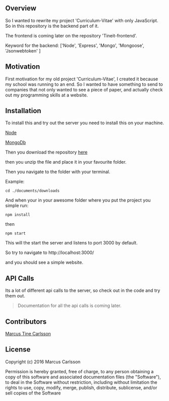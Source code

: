 ## Overview

So I wanted to rewrite my project 'Curriculum-Vitae' with only JavaScript. 
So in this repository is the backend part of it. 

The frontend is coming later on the repository 'Tineit-frontend'.

Keyword for the backend: ['Node', 'Express', 'Mongo', 'Mongoose', 'Jsonwebtoken' ]

## Motivation

First motivation for my old project 'Curriculum-Vitae', I created it because my school was running to an end.
So I wanted to have something to send to companies that not only wanted to see a piece of paper, and actually check out my
 programming skills at a website.

## Installation

To install this and try out the server you need to install this on your machine.

[Node](https://nodejs.org/en/)

[MongoDb](https://www.mongodb.com/)

Then you download the repository [here](https://github.com/Tinee/Curriculum-Vitae/archive/master.zip)

then you unzip the file and place it in your favourite folder.

Then you navigate to the folder with your terminal.

Example:
```
cd ./documents/downloads
```

And when your in your awesome folder where you put the project you simple run:
```
npm install
```
then
```
npm start
```

This will the start the server and listens to port 3000 by default. 

So try to navigate to http://localhost:3000/

and you should see a simple website.


## API Calls

Its a lot of different api calls to the server, so check out in the code and try them out.
> Documentation for all the api calls is coming later.


## Contributors

[Marcus Tine Carlsson](https://twitter.com/tineiit)

## License

Copyright (c) 2016 Marcus Carlsson

Permission is hereby granted, free of charge, to any person obtaining a copy
of this software and associated documentation files (the "Software"), to deal
in the Software without restriction, including without limitation the rights
to use, copy, modify, merge, publish, distribute, sublicense, and/or sell
copies of the Software
